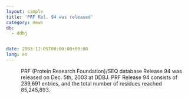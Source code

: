 ```yaml
---
layout: simple
title: 'PRF Rel. 94 was released'
category: news
db:
  - ddbj


date: 2003-12-05T00:00:00+09:00
lang: en
---
```


<dd>PRF (Protein Research Foundation)/SEQ database Release 94 was released on Dec. 5th, 2003 at DDBJ. PRF Release 94 consists of 239,691 entries, and the total number of residues reached 85,245,893.</dd>

